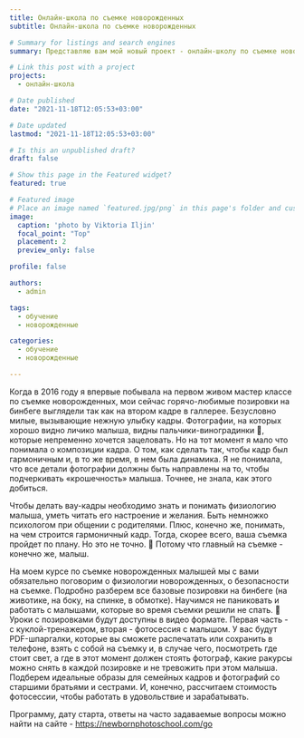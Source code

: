 ```yaml
---
title: Онлайн-школа по съемке новорожденных
subtitle: Онлайн-школа по съемке новорожденных

# Summary for listings and search engines
summary: Представляю вам мой новый проект - онлайн-школу по съемке новорожденных

# Link this post with a project
projects:
  - онлайн-школа

# Date published
date: "2021-11-18T12:05:53+03:00"

# Date updated
lastmod: "2021-11-18T12:05:53+03:00"

# Is this an unpublished draft?
draft: false

# Show this page in the Featured widget?
featured: true

# Featured image
# Place an image named `featured.jpg/png` in this page's folder and customize its options here.
image:
  caption: 'photo by Viktoria Iljin'
  focal_point: "Top"
  placement: 2
  preview_only: false

profile: false

authors:
  - admin

tags:
  - обучение
  - новорожденные

categories:
  - обучение
  - новорожденные

---
```

Когда в 2016 году я впервые побывала на первом живом мастер классе по съемке новорожденных, мои сейчас горячо-любимые позировки на бинбеге выглядели так как на втором кадре в галлерее. 
Безусловно милые, вызывающие нежную улыбку кадры. Фотографии, на которых хорошо видно личико малыша, видны пальчики-виноградинки 🍇, которые непременно хочется зацеловать. 
Но на тот момент я мало что понимала о композиции кадра. О том, как сделать так, чтобы кадр был гармоничным и, в то же время, в нем была динамика. Я не понимала, что все детали фотографии должны быть направлены на то, чтобы подчеркивать «крошечность» малыша. Точнее, не знала, как этого добиться.

Чтобы делать вау-кадры необходимо знать и понимать физиологию малыша, уметь читать его настроение и желания. Быть немножко психологом при общении с родителями. Плюс, конечно же, понимать, на чем строится гармоничный кадр. Тогда, скорее всего, ваша съемка пройдет по плану. Но это не точно. 🙈 Потому что главный на съемке - конечно же, малыш.

На моем курсе по съемке новорожденных малышей мы с вами обязательно поговорим о физиологии новорожденных, о безопасности на съемке. 
Подробно разберем все базовые позировки на бинбеге (на животике, на боку, на спинке, в обмотке). Научимся не паниковать и работать с малышами, которые во время съемки решили не спать. 👀
Уроки с позировками будут доступны в видео формате. Первая часть - с куклой-тренажером, вторая - фотосессия с малышом. У вас будут PDF-шпаргалки, которые вы сможете распечатать или сохранить в телефоне, взять с собой на съемку и, в случае чего, посмотреть где стоит свет, а где в этот момент должен стоять фотограф, какие ракурсы можно снять в каждой позировке и не тревожить при этом малыша. 
Подберем идеальные образы для семейных кадров и фотографий со старшими братьями и сестрами. 
И, конечно, рассчитаем стоимость фотосессии, чтобы работать в удовольствие и зарабатывать. 

Программу, дату старта, ответы на часто задаваемые вопросы можно найти на сайте - https://newbornphotoschool.com/go